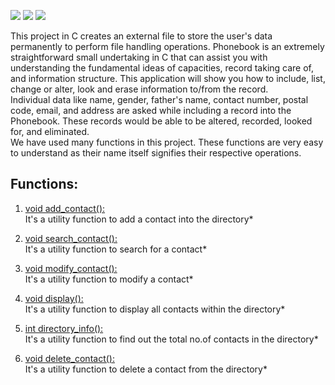![](https://img.shields.io/badge/Project-PhoneBook-yellow.svg)
![](https://img.shields.io/badge/ProjectType-ConsoleApp-green.svg)
![](https://img.shields.io/badge/Programming_Language-c-blue.svg)

  This project in C creates an external file to store the user's data permanently to perform file handling operations. Phonebook is an extremely straightforward small undertaking in C that can assist you with understanding the fundamental ideas of capacities, record taking care of, and information structure. This application will show you how to include, list, change or alter, look and erase information to/from  the record.<br>
  Individual data like name, gender, father's name, contact number, postal code, email, and address are asked while including a record into the Phonebook. These records would be able to be altered, recorded, looked for, and eliminated.<br>
  We have used many functions in this project. These functions are very easy to understand as their name itself signifies their respective operations.
  
  
## Functions:
1. [void add_contact():](#AddContact)      
It's a utility function to add a contact into the directory* 

2. [void search_contact():](#SearchContact)   
It's a utility function to search for a contact*

3. [void modify_contact():](#ModifyContact)  
It's a utility function to modify a contact*

4. [void display():](#Display)        
It's a utility function to display all contacts within the directory*

5. [int directory_info():](#DirectoryInfo)    
It's a utility function to find out the total no.of contacts in the directory*

6. [void delete_contact():](#DeleteContact)   <br/>
 It's a utility function to delete a contact from the directory*
